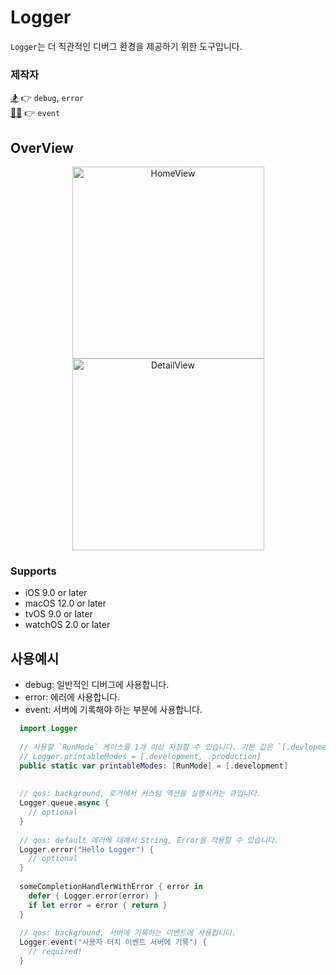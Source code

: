 # Logger

`Logger`는 더 직관적인 디버그 환경을 제공하기 위한 도구입니다.

### 제작자
[🏂](https://github.com/jaesung-0o0) 👉 `debug`, `error` <br>
[🐻‍❄️](https://github.com/lgvv) 👉 `event`

## OverView
<p align="center">
<img width="307" alt="HomeView" src="https://user-images.githubusercontent.com/56182112/176992190-943513c6-27bd-4fac-8f3a-d2dba4fe7f3f.png"><img width="307" alt="DetailView" src="https://user-images.githubusercontent.com/56182112/176992199-c33e27b4-b6be-4d10-afbb-f21662d7cccb.png">
</p>

### Supports
* iOS 9.0 or later
* macOS 12.0 or later
* tvOS 9.0 or later
* watchOS 2.0 or later

## 사용예시

* debug: 일반적인 디버그에 사용합니다.
* error: 에러에 사용합니다.
* event: 서버에 기록해야 하는 부분에 사용합니다.

``` swift
  import Logger
  
  // 사용할 `RunMode` 케이스를 1개 이상 지정할 수 있습니다. 기본 값은 `[.devlopment]` 입니다.
  // Logger.printableModes = [.development, .production]
  public static var printableModes: [RunMode] = [.development]
  
  
  // qos: background, 로거에서 커스텀 액션을 실행시키는 큐입니다.
  Logger.queue.async {
    // optional
  }
  
  // qos: default 에러에 대해서 String, Error을 적용할 수 있습니다.
  Logger.error("Hello Logger") {
    // optional
  }
  
  someCompletionHandlerWithError { error in
    defer { Logger.error(error) }
    if let error = error { return }
  }
  
  // qos: background, 서버에 기록하는 이벤트에 사용합니다.
  Logger.event("사용자 터치 이벤트 서버에 기록") {
    // required!
  }
  
```
